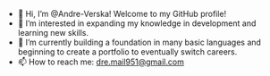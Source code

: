 - 👋 Hi, I’m @Andre-Verska! Welcome to my GitHub profile!
- 👀 I’m interested in expanding my knowledge in development and learning new skills. 
- 🌱 I’m currently building a foundation in many basic languages and beginning to create a portfolio to eventually switch careers.
- 📫 How to reach me: dre.mail951@gmail.com

<!---
Andre-Verska/Andre-Verska is a ✨ special ✨ repository because its `README.md` (this file) appears on your GitHub profile.
You can click the Preview link to take a look at your changes.
--->
